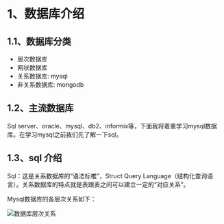 # 1、数据库介绍
## 1.1、数据库分类

*   层次数据库
*   网状数据库
*   关系数据库: mysql
*   非关系数据库: mongodb
## 1.2、主流数据库

Sql server、oracle、mysql、db2、informix等，下面我将着重学习mysql数据库。在学习mysql之前我们先了解一下sql。

## 1.3、sql 介绍

Sql：这是关系数据库的“语法标椎”，Struct Query Language（结构化查询语言）。关系数据库的特点就是表跟表之间可以建立一定的“对应关系”。

Mysql数据库的各层次关系如下：

<img :src="$withBase('/images/mysql/mysql数据库层次关系.png')" alt="数据库层次关系">